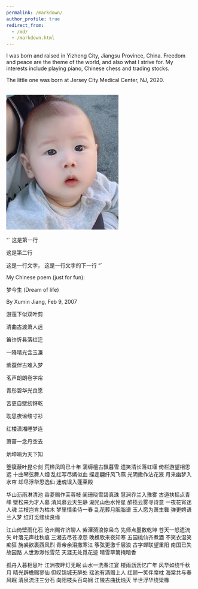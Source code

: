 ```yaml
---
permalink: /markdown/
author_profile: true
redirect_from: 
  - /md/
  - /markdown.html
---
```


I was born and raised in Yizheng City, Jiangsu Province, China. Freedom and peace are the theme of the world, and also what I strive for. My interests include playing piano, Chinese chess and trading stocks.

The little one was born at Jersey City Medical Center, NJ, 2020.

<br/><img src='/images/jiangrui.jpg' width = '300'>

“`
   这是第一行

   这是第二行

   这是一行文字，
   这是一行文字的下一行
   “`
   
My Chinese poem (just for fun):

梦今生 (Dream of life)

By Xumin Jiang, Feb 9, 2007

游莲下似双叶剪

清曲古渡萧人远

笛许忻县落红迁

一降晴光含玉濂

紫蚕伴古难入梦

茗声朗朗卷字帘

青彤碧华光良愿

苦更自壁纫锵乾

耽思夜谧缕寸衫

红楼潇湘睡梦连

萧蔷一念丹空去

炳坤喻为天下知  

箜篌蔽叶昆仑剑
荒桦凤鸣已十年
蒲缛檀古飘暮雪
遗笑清长落虹堰
倚栏游望相思远
十曲琴弦舞人烟
乱红写尽嫣似血
蝶走翩纤风飞燕
光阴撒作沾花液
月来幽梦入水帘
却尽浮华思逸仙
迷魂误入蓬莱殿
 
华山沥雨淋清池
香菱赐作芙蓉枝
阑珊晓雪碧真珠
慧涧乔兰入豫雾
古道扶摇点青峰
壁松来为才人墓
清风慕云天生静
湖光山色水怜星
醉揽云雾寻诗意
一夜花宵迷人魂
兰枝岂肯为枯木
梦里情柔侍一春
乱花葬月胭脂谱
玉人愿为萧生舞
弹更娉语兰入梦
红灯觅缕续良缘
 
江山倚壁雨化石
沧州赐许济聊人
紫潭漪浪惊枭鸟
先师点墨数乾坤
苍天一怒遗流矢
叶落无声杜秋痕
三湘去尽苍凉怨
晚樵歌来夜知寒
五园桃仙齐煮酒
不笑衣湿笑痴狂
旃裘欲裹西风烈
青帝余泪撒寒江
筝弦更激千层浪
古字蝉联望重阳
南国已失故园路
人世渺渺怅雪茫
天涯无处觅花迹
晴雪筚篱掩暗香
 
孤舟入暮相思叶
江洲夜畔灯无眠
山水一洗春江宴
楼雨沥沥忆广年
风华如绕千秋月
晴光辟檐赐寥仙
但叹锦城无醉处
瑶池有酒赠上人
红颜一笑伴席枕
海棠共与春风眠
清泉流注三分石
向阳枝头百鸟娴
江陵古曲抚烛灭
半世浮华绕梁椽

